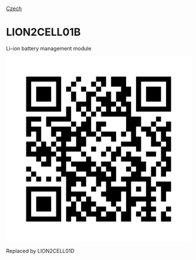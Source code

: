 
[Czech](./README.cs.md)
<!--- module --->
# LION2CELL01B
<!--- Emodule --->

<!--- subtitle --->Li-ion battery management module<!--- Esubtitle --->

![LION2CELL01B](/doc/img/LION2CELL01B_QRcode.png)

<!--- description --->Replaced by LION2CELL01D<!--- Edescription --->
            